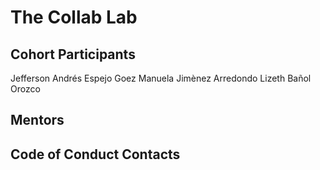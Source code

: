 # The Collab Lab

## Cohort Participants
Jefferson Andrés Espejo Goez
Manuela Jimènez Arredondo
Lizeth Bañol Orozco 
## Mentors

## Code of Conduct Contacts
